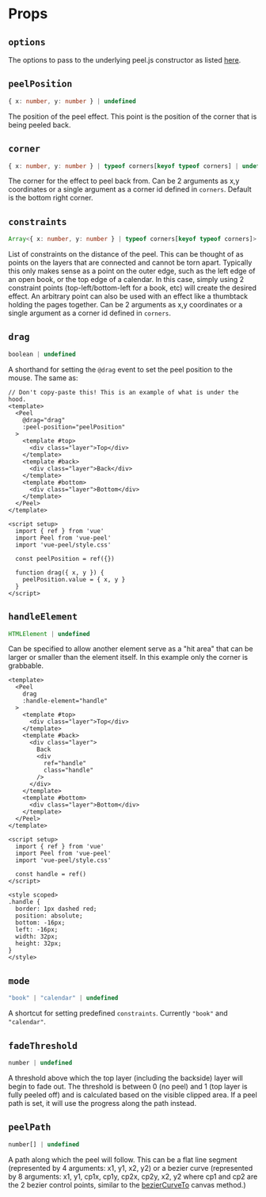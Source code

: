 <script setup>
  import { ref } from 'vue';
  import Peel, { corners } from '../../dist/vue-peel';
  import '../../dist/style.css';

  const handle = ref();
</script>

# Props

## `options`

The options to pass to the underlying peel.js constructor as listed [here](https://andrewplummer.github.io/peel-js/#options).

## `peelPosition`

```typescript
{ x: number, y: number } | undefined
```

The position of the peel effect. This point is the position of the corner that is being peeled back.

## `corner`

```typescript
{ x: number, y: number } | typeof corners[keyof typeof corners] | undefined
```

The corner for the effect to peel back from. Can be 2 arguments as x,y coordinates or a single argument as a corner id defined in `corners`. Default is the bottom right corner.

## `constraints`

```typescript
Array<{ x: number, y: number } | typeof corners[keyof typeof corners]> | undefined
```

List of constraints on the distance of the peel. This can be thought of as points on the layers that are connected and cannot be torn apart. Typically this only makes sense as a point on the outer edge, such as the left edge of an open book, or the top edge of a calendar. In this case, simply using 2 constraint points (top-left/bottom-left for a book, etc) will create the desired effect. An arbitrary point can also be used with an effect like a thumbtack holding the pages together. Can be 2 arguments as x,y coordinates or a single argument as a corner id defined in `corners`.

## `drag`

```typescript
boolean | undefined
```

A shorthand for setting the `@drag` event to set the peel position to the mouse. The same as:

```vue
// Don't copy-paste this! This is an example of what is under the hood.
<template>
  <Peel
    @drag="drag"
    :peel-position="peelPosition"
  >
    <template #top>
      <div class="layer">Top</div>
    </template>
    <template #back>
      <div class="layer">Back</div>
    </template>
    <template #bottom>
      <div class="layer">Bottom</div>
    </template>
  </Peel>
</template>

<script setup>
  import { ref } from 'vue'
  import Peel from 'vue-peel'
  import 'vue-peel/style.css'

  const peelPosition = ref({})

  function drag({ x, y }) {
    peelPosition.value = { x, y }
  }
</script>
```

## `handleElement`

```typescript
HTMLElement | undefined
```

Can be specified to allow another element serve as a "hit area" that can be larger or smaller than the element itself.
In this example only the corner is grabbable.

<div class="peelWrapper">
  <Peel
    class="peelContainer"
    drag
    :handle-element="handle"
  >
    <template #top>
      <div class="layer">Top</div>
    </template>
    <template #back>
      <div class="layer">
        Back
        <div 
          ref="handle" 
          class="handle"
        />
      </div>
    </template>
    <template #bottom>
      <div class="layer">Bottom</div>
    </template>
  </Peel>
</div>

```vue
<template>
  <Peel
    drag
    :handle-element="handle"
  >
    <template #top>
      <div class="layer">Top</div>
    </template>
    <template #back>
      <div class="layer">
        Back
        <div 
          ref="handle" 
          class="handle"
        />
      </div>
    </template>
    <template #bottom>
      <div class="layer">Bottom</div>
    </template>
  </Peel>
</template>

<script setup>
  import { ref } from 'vue'
  import Peel from 'vue-peel'
  import 'vue-peel/style.css'

  const handle = ref()
</script>

<style scoped>
.handle {
  border: 1px dashed red;
  position: absolute;
  bottom: -16px;
  left: -16px;
  width: 32px;
  height: 32px;
}
</style>
```

## `mode`

```typescript
"book" | "calendar" | undefined
```

A shortcut for setting predefined `constraints`. Currently `"book"` and `"calendar"`.

## `fadeThreshold`

```typescript
number | undefined
```

A threshold above which the top layer (including the backside) layer will begin to fade out. The threshold is between 0 (no peel) and 1 (top layer is fully peeled off) and is calculated based on the visible clipped area. If a peel path is set, it will use the progress along the path instead.

## `peelPath`

```typescript
number[] | undefined
```

A path along which the peel will follow. This can be a flat line segment (represented by 4 arguments: x1, y1, x2, y2) or a bezier curve (represented by 8 arguments: x1, y1, cp1x, cp1y, cp2x, cp2y, x2, y2 where cp1 and cp2 are the 2 bezier control points, similar to the [bezierCurveTo](https://developer.mozilla.org/en-US/docs/Web/API/Canvas_API/Tutorial/Drawing_shapes#Cubic_Bezier_curves) canvas method.)

<style lang="scss">
@import '../style.scss';

.handle {
  border: 1px dashed red;
  position: absolute;
  bottom: -16px;
  left: -16px;
  width: 32px;
  height: 32px;
}
</style>
